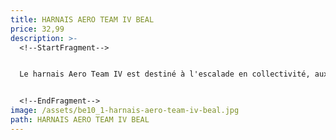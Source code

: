 ```yaml
---
title: HARNAIS AERO TEAM IV BEAL
price: 32,99
description: >-
  <!--StartFragment-->


  Le harnais Aero Team IV est destiné à l'escalade en collectivité, aux enfants, ainsi qu'à la randonnée alpine (toutefois même si le réglage en permet l'utilisation par de grands gabarits, la conception légère de ce cuissard rendra la descente et les chutes inconfortables dans ce cas).


  <!--EndFragment-->
image: /assets/be10_1-harnais-aero-team-iv-beal.jpg
path: HARNAIS AERO TEAM IV BEAL
---
```


